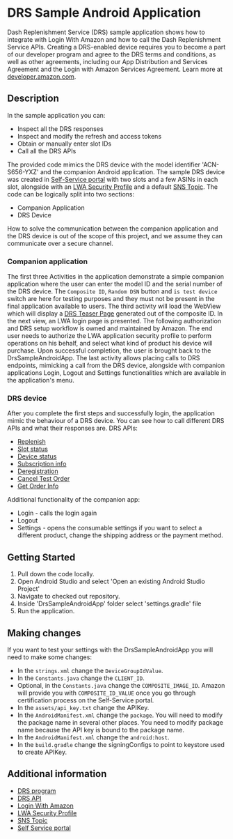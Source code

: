 # DRS Sample Android Application

Dash Replenishment Service (DRS) sample application shows how to integrate with Login With Amazon and how to call the Dash Replenishment Service APIs.
Creating a DRS-enabled device requires you to become a part of our developer program and agree to the DRS terms and conditions, as well as other agreements, including our App Distribution and Services Agreement and the Login with Amazon Services Agreement.
Learn more at [developer.amazon.com](https://developer.amazon.com/dash-replenishment-service).

## Description

In the sample application you can:
* Inspect all the DRS responses
* Inspect and modify the refresh and access tokens
* Obtain or manually enter slot IDs
* Call all the DRS APIs


The provided code mimics the DRS device with the model identifier 'ACN-S656-YXZ' and the companion Android application.
The sample DRS device was created in [Self-Service portal](https://developer.amazon.com/dash-replenishment/index.html) with two slots and a few ASINs in each slot, alongside with an [LWA Security Profile](https://developer.amazon.com/docs/dash/create-a-security-profile.html) and a default [SNS Topic](https://developer.amazon.com/docs/dash/create-an-sns-topic.html). The code can be logically split into two sections:
- Companion Application
- DRS Device

How to solve the communication between the companion application and the DRS device is out of the scope of this project, and we assume they can communicate over a secure channel.

### Companion application

The first three Activities in the application demonstrate a simple companion application where the user can enter the model ID and the serial number of the DRS device. The `Composite ID`, `Random DSN` button and `is test device` switch are here for testing purposes and they must not be present in the final application available to users.
The third activity will load the WebView which will display a [DRS Teaser Page](https://developer.amazon.com/docs/dash/teaser-page.html) generated out of the composite ID.
In the next view, an LWA login page is presented. The following authorization and DRS setup workflow is owned and maintained by Amazon. The end user needs to authorize the LWA application security profile to perform operations on his behalf, and select what kind of product his device will purchase. Upon successful completion, the user is brought back to the DrsSampleAndroidApp. The last activity allows placing calls to DRS endpoints, mimicking a call from the DRS device, alongside with companion applications Login, Logout and Settings functionalities which are available in the application's menu.

### DRS device

After you complete the first steps and successfully login, the application mimic the behaviour of a DRS device. You can see how to call different DRS APIs and what their responses are.
DRS APIs:
* [Replenish](https://developer.amazon.com/docs/dash/replenish-endpoint.html)
* [Slot status](https://developer.amazon.com/docs/dash/slotstatus-endpoint.html)
* [Device status](https://developer.amazon.com/docs/dash/devicestatus-endpoint.html)
* [Subscription info](https://developer.amazon.com/docs/dash/getsubscriptioninfo-endpoint.html)
* [Deregistration](https://developer.amazon.com/docs/dash/deregistration-endpoint.html)
* [Cancel Test Order](https://developer.amazon.com/docs/dash/canceltestorder-endpoint.html)
* [Get Order Info](https://developer.amazon.com/docs/dash/getorderinfo-endpoint.html)

Additional functionality of the companion app:
* Login - calls the login again
* Logout
* Settings - opens the consumable settings if you want to select a different product, change the shipping address or the payment method.

## Getting Started

1.  Pull down the code locally.
2.  Open Android Studio and select 'Open an existing Android Studio Project'
3.  Navigate to checked out repository.
4.  Inside 'DrsSampleAndroidApp' folder select 'settings.gradle' file
5.  Run the application.

## Making changes

If you want to test your settings with the DrsSampleAndroidApp you will need to make some changes:
* In the `strings.xml` change the `DeviceGroupIdValue`.
* In the `Constants.java` change the `CLIENT_ID`.
* Optional, in the `Constants.java` change the `COMPOSITE_IMAGE_ID`. Amazon will provide you with `COMPOSITE_ID_VALUE` once you go through certification process on the Self-Service portal.
* In the `assets/api_key.txt` change the APIKey.
* In the `AndroidManifest.xml` change the `package`. You will need to modify the package name in several other places. You need to modify package name because the API key is bound to the package name.
* In the `AndroidManifest.xml` change the `android:host`.
* In the `build.gradle` change the signingConfigs to point to keystore used to create APIKey.

## Additional information

* [DRS program](https://developer.amazon.com/docs/dash/replenishment-service.html)
* [DRS API](https://developer.amazon.com/docs/dash/replenish-endpoint.html)
* [Login With Amazon](https://developer.amazon.com/docs/login-with-amazon/documentation-overview.html)
* [LWA Security Profile](https://developer.amazon.com/docs/dash/create-a-security-profile.html)
* [SNS Topic](https://developer.amazon.com/docs/dash/create-an-sns-topic.html)
* [Self Service portal](https://developer.amazon.com/dash-replenishment/index.html)



